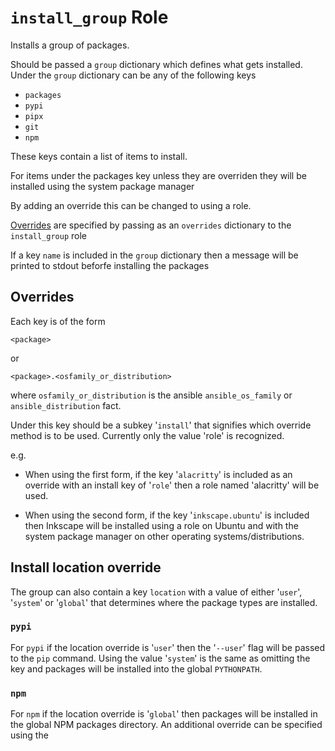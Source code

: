# `install_group` Role

Installs a group of packages.

Should be passed a `group` dictionary which defines what gets installed.
Under the `group` dictionary can be any of the following keys

* `packages`
* `pypi`
* `pipx`
* `git`
* `npm`

These keys contain a list of items to install.

For items under the packages key unless they are overriden they will be installed using the system package manager

By adding an override this can be changed to using a role.

[Overrides](#Overrides) are specified by passing as an `overrides` dictionary to the `install_group` role

If a key `name` is included in the `group` dictionary then a message will be printed to stdout beforfe installing the packages

## Overrides

Each key is of the form

    <package>

or

    <package>.<osfamily_or_distribution>

where `osfamily_or_distribution` is the ansible `ansible_os_family` or `ansible_distribution` fact.

Under this key should be a subkey '`install`' that signifies which override method is to be used.
Currently only the value 'role' is recognized.

e.g.

* When using the first form, if the key '`alacritty`' is included as an override with an install key of '`role`'
then a role named 'alacritty' will be used.

* When using the second form, if the key '`inkscape.ubuntu`' is included then Inkscape will be installed using a role
on Ubuntu and with the system package manager on other operating systems/distributions.

## Install location override

The group can also contain a key `location` with a value of either '`user`', '`system`' or '`global`'
that determines where the package types are installed.

### `pypi`

For `pypi` if the location override is '`user`' then the '`--user`' flag will be passed to the `pip` command.
Using the value '`system`' is the same as omitting the key and packages will be installed into
the global `PYTHONPATH`.

### `npm`

For `npm` if the location override is '`global`' then packages will be installed in the global NPM packages directory.
An additional override can be specified using the
